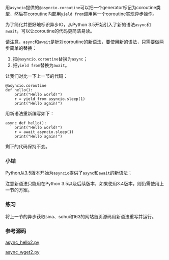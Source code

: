 用`asyncio`提供的`@asyncio.coroutine`可以把一个generator标记为coroutine类型，然后在coroutine内部用`yield from`调用另一个coroutine实现异步操作。

为了简化并更好地标识异步IO，从Python 3.5开始引入了新的语法`async`和`await`，可以让coroutine的代码更简洁易读。

请注意，`async`和`await`是针对coroutine的新语法，要使用新的语法，只需要做两步简单的替换：

1. 把`@asyncio.coroutine`替换为`async`；
2. 把`yield from`替换为`await`。

让我们对比一下上一节的代码：

```
@asyncio.coroutine
def hello():
    print("Hello world!")
    r = yield from asyncio.sleep(1)
    print("Hello again!")

```

用新语法重新编写如下：

```
async def hello():
    print("Hello world!")
    r = await asyncio.sleep(1)
    print("Hello again!")

```

剩下的代码保持不变。

### 小结

Python从3.5版本开始为`asyncio`提供了`async`和`await`的新语法；

注意新语法只能用在Python 3.5以及后续版本，如果使用3.4版本，则仍需使用上一节的方案。

### 练习

将上一节的异步获取sina、sohu和163的网站首页源码用新语法重写并运行。

### 参考源码

[async_hello2.py](https://github.com/michaelliao/learn-python3/blob/master/samples/async/async_hello2.py)

[async_wget2.py](https://github.com/michaelliao/learn-python3/blob/master/samples/async/async_wget2.py)